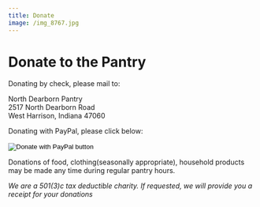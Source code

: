 ```yaml
---
title: Donate
image: /img_8767.jpg
---
```

# Donate to the Pantry

Donating by check, please mail to:

North Dearborn Pantry<br/>
2517 North Dearborn Road<br/>
West Harrison, Indiana 47060

Donating with PayPal, please click below:

<form action="https://www.paypal.com/cgi-bin/webscr" method="post" target="_top">

<input type="hidden" name="cmd" value="_s-xclick" />

<input type="hidden" name="hosted_button_id" value="4ZHW7H4SXHRC8" />

<input type="image" src="https://www.paypalobjects.com/en_US/i/btn/btn_donateCC_LG.gif" border="0" name="submit" title="PayPal - The safer, easier way to pay online!" alt="Donate with PayPal button" />

<img alt="" border="0" src="https://www.paypal.com/en_US/i/scr/pixel.gif" width="1" height="1" />

</form>

Donations of food, clothing(seasonally appropriate), household products may be made any time during regular pantry hours.



_We are a 501(3)c tax deductible charity. If requested, we will provide you a receipt for your donations_
